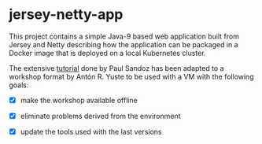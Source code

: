 # jersey-netty-app

This project contains a simple Java-9 based web application built from Jersey and Netty  describing how the application can be packaged in a Docker image that is deployed on a local Kubernetes cluster.

The extensive [tutorial](Tutorial.md) done by Paul Sandoz has been adapted to a workshop format by Antón R. Yuste to be used with a VM with the following goals: 

- [x] make the workshop available offline
- [x] eliminate problems derived from the environment
- [x] update the tools used with the last versions


